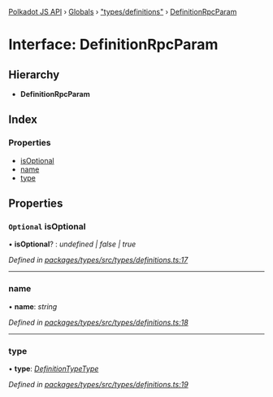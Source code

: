 [Polkadot JS API](../README.md) › [Globals](../globals.md) › ["types/definitions"](../modules/_types_definitions_.md) › [DefinitionRpcParam](_types_definitions_.definitionrpcparam.md)

# Interface: DefinitionRpcParam

## Hierarchy

* **DefinitionRpcParam**

## Index

### Properties

* [isOptional](_types_definitions_.definitionrpcparam.md#optional-isoptional)
* [name](_types_definitions_.definitionrpcparam.md#name)
* [type](_types_definitions_.definitionrpcparam.md#type)

## Properties

### `Optional` isOptional

• **isOptional**? : *undefined | false | true*

*Defined in [packages/types/src/types/definitions.ts:17](https://github.com/polkadot-js/api/blob/55d8c58d95/packages/types/src/types/definitions.ts#L17)*

___

###  name

• **name**: *string*

*Defined in [packages/types/src/types/definitions.ts:18](https://github.com/polkadot-js/api/blob/55d8c58d95/packages/types/src/types/definitions.ts#L18)*

___

###  type

• **type**: *[DefinitionTypeType](../modules/_types_definitions_.md#definitiontypetype)*

*Defined in [packages/types/src/types/definitions.ts:19](https://github.com/polkadot-js/api/blob/55d8c58d95/packages/types/src/types/definitions.ts#L19)*
